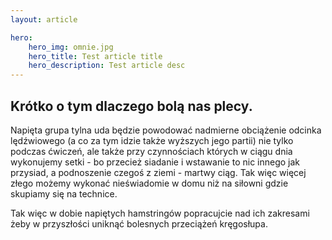 ```yaml
---
layout: article

hero: 
    hero_img: omnie.jpg
    hero_title: Test article title
    hero_description: Test article desc
---
```

## Krótko o tym dlaczego bolą nas plecy.

Napięta grupa tylna uda będzie powodować nadmierne obciążenie odcinka lędźwiowego (a co za tym idzie także wyższych jego partii) nie tylko podczas ćwiczeń, ale także przy czynnościach których w ciągu dnia wykonujemy setki - bo przecież siadanie i wstawanie to nic innego jak przysiad, a podnoszenie czegoś z ziemi - martwy ciąg. Tak więc więcej złego możemy wykonać nieświadomie w domu niż na siłowni gdzie skupiamy się na technice.

Tak więc w dobie napiętych hamstringów popracujcie nad ich zakresami żeby w przyszłości uniknąć bolesnych przeciążeń kręgosłupa.
